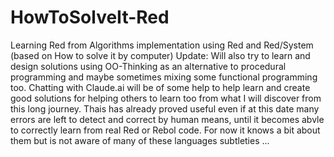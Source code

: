 # HowToSolveIt-Red
Learning Red from Algorithms implementation using Red and Red/System (based on How to solve it by computer)
Update: Will also try to learn and design solutions using OO-Thinking as an alternative to procedural programming
and maybe sometimes mixing some functional programming too.
Chatting with Claude.ai will be of some help to help learn and create good solutions for helping others to learn too 
from what I will discover from this long journey. Thais has already proved useful even if at this date many errors
are left to detect and correct by human means, until it becomes abvle to correctly learn from real Red or Rebol code.
For now it knows a bit about them but is not aware of many of these languages subtleties ...
